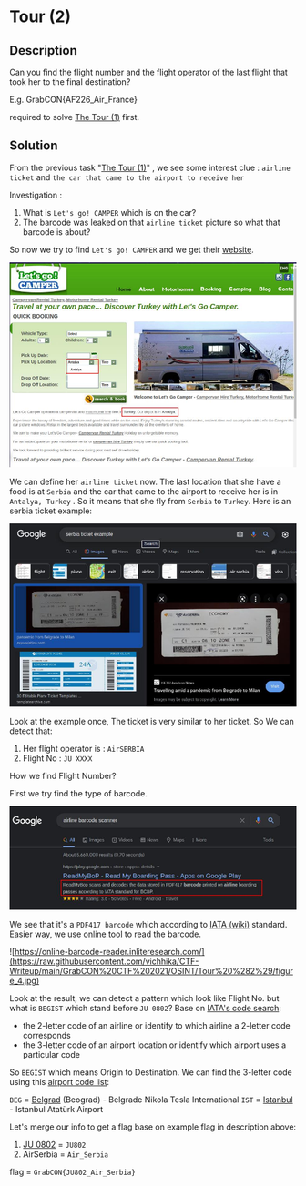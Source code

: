 # Tour (2)
## Description

Can you find the flight number and the flight operator of the last flight that took her to the final destination?

E.g. GrabCON{AF226_Air_France}

required to solve [The Tour (1)](https://github.com/vichhika/CTF-Writeup/blob/main/GrabCON%20CTF%202021/OSINT/The%20Tour%281%29/README.md) first.

## Solution
From the previous task  "[The Tour (1)](https://github.com/vichhika/CTF-Writeup/blob/main/GrabCON%20CTF%202021/OSINT/The%20Tour%281%29/README.md)" , we see some interest clue : ``airline ticket`` and  ``the car that came to the airport to receive her``

Investigation :
 1. What is `Let's go! CAMPER` which is on the car?
 2. The barcode was leaked on that ``airline ticket`` picture so what that barcode is about?

So now we try to find ``Let's go! CAMPER`` and we get their [website](https://www.letsgocamper.com/).

![enter image description here](https://raw.githubusercontent.com/vichhika/CTF-Writeup/main/GrabCON%20CTF%202021/OSINT/Tour%20%282%29/figure_1.jpg)

We can define her ``airline ticket`` now. The last location that she have a food is at ``Serbia`` and the car that came to the airport to receive her is in ``Antalya, Turkey`` . So it means that she fly from ``Serbia`` to ``Turkey``. Here is an serbia ticket example:

![enter image description here](https://raw.githubusercontent.com/vichhika/CTF-Writeup/main/GrabCON%20CTF%202021/OSINT/Tour%20%282%29/figure_2.jpg)

Look at the example once, The ticket is very similar to her ticket. So We can detect that:

 1. Her flight operator is : ``AirSERBIA``
 2. Flight No : ``JU XXXX``

How we find Flight Number?

First we try find the type of barcode.

![enter image description here](https://raw.githubusercontent.com/vichhika/CTF-Writeup/main/GrabCON%20CTF%202021/OSINT/Tour%20%282%29/figure_3.jpg)

We see that it's a ``PDF417 barcode`` which according to [IATA (wiki)](https://en.wikipedia.org/wiki/International_Air_Transport_Association) standard. Easier way, we use [online tool](https://online-barcode-reader.inliteresearch.com/) to read the barcode.

![https://online-barcode-reader.inliteresearch.com/](https://raw.githubusercontent.com/vichhika/CTF-Writeup/main/GrabCON%20CTF%202021/OSINT/Tour%20%282%29/figure_4.jpg)

Look at the result, we can detect a pattern which look like Flight No. but what is ``BEGIST`` which stand before ``JU 0802``? Base on [IATA's code search](https://www.iata.org/en/publications/directories/code-search/):

 - the 2-letter code of an airline or identify to which airline a 2-letter code corresponds
 - the 3-letter code of an airport location or identify which airport uses a particular code

So ``BEGIST`` which means Origin to Destination. We can find the 3-letter code using this [airport code list](https://www.nationsonline.org/oneworld/IATA_Codes/airport_code_list.htm):

``BEG`` = [Belgrad](https://www.nationsonline.org/oneworld/map/google_map_Belgrade.htm) (Beograd) - Belgrade Nikola Tesla International
``IST`` = [Istanbul](https://www.nationsonline.org/oneworld/map/google_map_Istanbul.htm) - Istanbul Atatürk Airport

Let's merge our info to get a flag base on example flag in description above:

 1. [JU 0802](https://www.google.com/search?q=JU%200802) = ``JU802``
 2. AirSerbia = ``Air_Serbia``

flag = ``GrabCON{JU802_Air_Serbia}``

